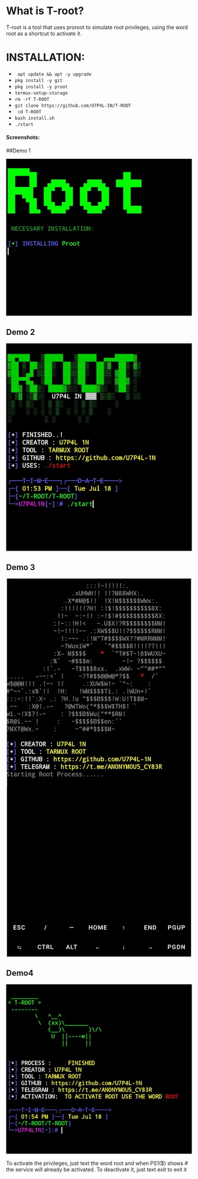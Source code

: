 # What is T-root?

T-root is a tool that uses proroot to simulate root privileges, using the word root as a shortcut to activate it.

# INSTALLATION:

* ` apt update && apt -y upgrade` 
* ` pkg install -y git `
* ` pkg install -y proot `
* ` termux-setup-storage `
* ` rm -rf T-ROOT `
* ` git clone https://github.com/U7P4L-IN/T-ROOT `
* ` cd T-ROOT`
* ` bash install.sh `
* ` ./start `

#### Screenshots:
##Demo 1

<p align="center"><img src="https://github.com/U7P4L-IN/T-ROOT/blob/main/image/Screenshot_2023-07-18-13-53-51-340_com.termux-01.jpeg">

## Demo 2

<p align="center"><img src="https://github.com/U7P4L-IN/T-ROOT/blob/main/image/Screenshot_2023-07-18-13-54-00-951_com.termux-01.jpeg">

## Demo 3

<p align="center"><img src="https://github.com/U7P4L-IN/T-ROOT/blob/main/image/Screenshot_2023-07-18-13-54-15-000_com.termux-01.jpeg">

## Demo4

<p align="center"><img src="https://github.com/U7P4L-IN/T-ROOT/blob/main/image/Screenshot_2023-07-18-13-55-06-236_com.termux-01.jpeg">





To activate the privileges, just text the word root and when PS1($) shows # the service will already be activated. To deactivate it, just text exit to exit it
